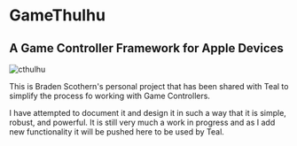 # GameThulhu
## A Game Controller Framework for Apple Devices

![cthulhu](https://pre05.deviantart.net/6a3c/th/pre/i/2016/062/d/b/cthulhu_by_disse86-d9tq84i.jpg)

This is Braden Scothern's personal project that has been shared with Teal to simplify the process fo working with Game Controllers.

I have attempted to document it and design it in such a way that it is simple, robust, and powerful. It is still very much a work in progress and as I add new functionality it will be pushed here to be used by Teal.
